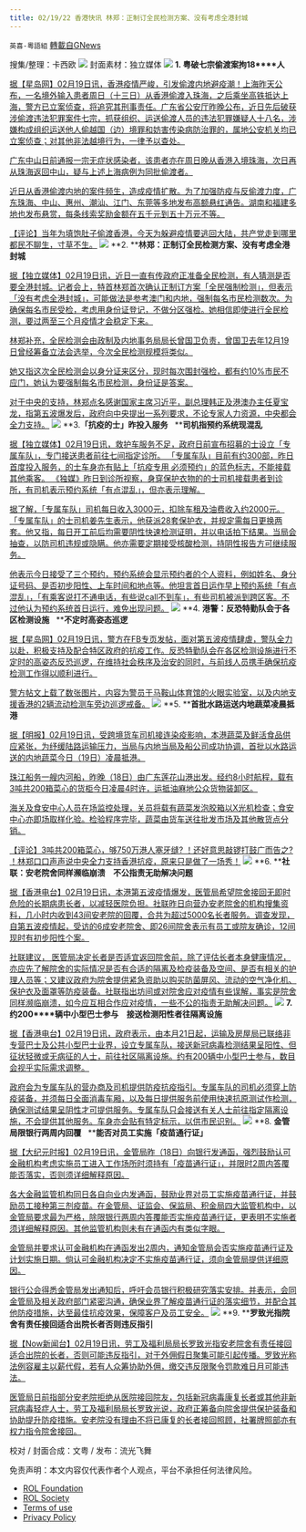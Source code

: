 ```yaml
---
title: 02/19/22 香港快讯 林郑：正制订全民检测方案、没有考虑全港封城
---
```

`英喜-粵語組` [轉載自GNews](https://gnews.org/zh-hans/2032533/)

搜集/整理：卡西欧
![](https://assets.gnews.org/wp-content/uploads/2022/02/0219fenmian.jpg)
封面素材：独立媒体
![](https://assets.gnews.org/wp-content/uploads/2022/02/2022-02-19-1.png)
**1. ****粤破七宗偷渡案拘****18****人**

[据【星岛网】02月19日讯，香港疫情严峻，引发偷渡内地避疫潮！上海昨天公布，一名境外输入患者周日（十三日）从香港偷渡入珠海，之后乘坐高铁抵达上海，警方已立案侦查，将追究其刑事责任。广东省公安厅昨晚公布，近日先后破获涉偷渡违法犯罪案件七宗，抓获组织、运送偷渡人员的违法犯罪嫌疑人十八名，涉嫌构成组织运送他人偷越国（边）境罪和妨害传染病防治罪的，属地公安机关均已立案侦查；对其他非法越境行为，一律予以查处。](https://std.stheadline.com/daily/article/2443152/日報-港聞-粵破七宗偷渡案拘18人)

[广东中山日前通报一宗无症状感染者，该患者亦在周日晚从香港入境珠海，次日再从珠海返回中山，疑与上述上海病例为同批偷渡者。](https://std.stheadline.com/daily/article/2443152/日報-港聞-粵破七宗偷渡案拘18人)

[近日从香港偷渡内地的案件频生，造成疫情扩散。为了加强防疫与反偷渡力度，广东珠海、中山、惠州、潮汕、江门、东莞等多地发布高额悬红通告。湖南和福建多地也发布悬赏，每条线索奖励金额在五千元到五十万元不等。](https://std.stheadline.com/daily/article/2443152/日報-港聞-粵破七宗偷渡案拘18人)

[【评论】当年为填饱肚子偷渡香港，今天为躲避疫情要逃回大陆，共产党走到哪里都民不聊生，寸草不生。](https://std.stheadline.com/daily/article/2443152/日報-港聞-粵破七宗偷渡案拘18人)
![](https://assets.gnews.org/wp-content/uploads/2022/02/2022-02-19-2.png)
**2. ****林郑：正制订全民检测方案、没有考虑全港封城**

[据【独立媒体】02月19日讯，近日一直有传政府正准备全民检测，有人猜测是否要全港封城。记者会上，特首林郑首次确认正制订方案「全民强制检测」，但表示「没有考虑全港封城」，可能做法是参考澳门和内地，强制每名市民检测数次。为确保每名市民受检，考虑用身份证登记，不做分区强检。她相信即使进行全民检测，要过两至三个月疫情才会稳定下来。](https://www.inmediahk.net/node/政經/林鄭：正制訂全民檢測方案、無考慮全港封城)

[林郑补充，全民检测会由政制及内地事务局局长曾国卫负责，曾国卫去年12月19日曾经筹备立法会选举，今次全民检测规模将类似。](https://www.inmediahk.net/node/政經/林鄭：正制訂全民檢測方案、無考慮全港封城)

[她又指这次全民检测会以身分证来区分，现时每次围封强检，都有约10%市民不应门，她认为要强制每名市民检测，身份证是答案。](https://www.inmediahk.net/node/政經/林鄭：正制訂全民檢測方案、無考慮全港封城)

[对于中央的支持，林郑点名感谢国家主席习近平，副总理韩正及港澳办主任夏宝龙，指第五波爆发后，政府向中央提出一系列要求，不论专家人力资源，中央都会全力支持。](https://www.inmediahk.net/node/政經/林鄭：正制訂全民檢測方案、無考慮全港封城)
![](https://assets.gnews.org/wp-content/uploads/2022/02/2022-02-19-3.png)
**3.****「抗疫的士」昨投入服务****   ****司机指预约系统现混乱**

[据【独立媒体】02月19日讯，救护车服务不足，政府日前宣布招募的士设立「专属车队」，专门接送患者前往七间指定诊所。 「专属车队」目前有约300部，昨日首度投入服务，的士车身亦有贴上「抗疫专用 必须预约」的蓝色标志，不能接载其他乘客。 《独媒》昨日到诊所视察，身穿保护衣物的的士司机接载患者到诊所，有司机表示预约系统「有点混乱」，但亦表示理解。](https://www.inmediahk.net/node/政經/「抗疫的士」昨投入服務-司機指預約系統現混亂)

[据了解，「专属车队」司机每日收入3000元，扣除车租及油费收入约2000元。 「专属车队」的士司机姜先生表示，他获派28套保护衣，并规定需每日更换两套。他又指，每日开工前后均需要阴性快速检测证明，并以电话拍下结果。当局会抽查，以防司机违规或隐瞒。他亦需要定期接受核酸检测，持阴性报告方可继续服务。](https://www.inmediahk.net/node/政經/「抗疫的士」昨投入服務-司機指預約系統現混亂)

[他表示今日接受了三个预约，预约系统会显示预约者的个人资料，例如姓名、身分证号码、是否初步阳性、上车时间和地点等。他坦言首日运作早上预约系统「有点混乱」，「有乘客说打不通电话，有些说call不到车」，有些司机被派到跨区客。不过他认为预约系统首日运行，难免出现问题。](https://www.inmediahk.net/node/政經/「抗疫的士」昨投入服務-司機指預約系統現混亂)
![](https://assets.gnews.org/wp-content/uploads/2022/02/2022-02-19-4.png)
**4. ****港警：反恐特勤队会于各区检测设施****   ****不定时高姿态巡逻**

[据【星岛网】02月19日讯，警方在FB专页发帖，面对第五波疫情肆虐，警队全力以赴，积极支持及配合特区政府的抗疫工作。反恐特勤队会在各区检测设施进行不定时的高姿态反恐巡逻，在维持社会秩序及治安的同时，与前线人员携手确保抗疫检测工作得以顺利进行。](https://std.stheadline.com/realtime/article/1810377/即時-港聞-疫情消息-警方-反恐特勤隊會於各區檢測設施-不定時高姿態巡邏)

[警方帖文上载了数张图片，内容为警员于马鞍山体育馆的火眼实验室，以及内地支援香港的2辆流动检测车旁边巡逻戒备。](https://std.stheadline.com/realtime/article/1810377/即時-港聞-疫情消息-警方-反恐特勤隊會於各區檢測設施-不定時高姿態巡邏)
![](https://assets.gnews.org/wp-content/uploads/2022/02/2022-02-19-5.png)
**5. ****首批水路运送内地蔬菜凌晨抵港**

[据【明报】02月19日讯，受跨境货车司机接连染疫影响，本港蔬菜及鲜活食品供应紧张，为纾缓陆路运输压力，当局与内地当局及船公司成功协调，首批以水路运送的内地蔬菜今日（19日）凌晨抵港。](https://news.mingpao.com/ins/港聞/article/20220219/s00001/1645236701694/首批水路運送內地蔬菜凌晨抵港)

[珠江船务一艘内河船，昨晚（18日）由广东莲花山港出发。经约8小时航程，载有3吨共200箱菜心的货柜今日凌晨4时许，运抵油麻地公众货物装卸区。](https://news.mingpao.com/ins/港聞/article/20220219/s00001/1645236701694/首批水路運送內地蔬菜凌晨抵港)

[海关及食安中心人员在场监控处理，关员将载有蔬菜发泡胶箱以X光机检查；食安中心亦即场取样化验。检验程序完毕，蔬菜由货车送往批发市场及其他散货点分销。](https://news.mingpao.com/ins/港聞/article/20220219/s00001/1645236701694/首批水路運送內地蔬菜凌晨抵港)

[【评论】3吨共200箱菜心，够750万港人塞牙缝? ！还好意思敲锣打鼓广而告之? ！林郑口口声声说中央全力支持香港抗疫，原来只是做了一场秀！](https://news.mingpao.com/ins/港聞/article/20220219/s00001/1645236701694/首批水路運送內地蔬菜凌晨抵港)
![](https://assets.gnews.org/wp-content/uploads/2022/02/2022-02-19-6.png)
**6. ****社联：安老院舍同样濒临崩溃　不公指责无助解决问题**

[据【香港电台】02月19日讯，本港第五波疫情爆发，医管局希望院舍接回无即时危险的长期病患长者，以减轻医院负担。社联昨日向营办安老院舍的机构搜集资料，几小时内收到43间安老院的回覆，合共为超过5000名长者服务。调查发现，自第五波疫情起，受访的6成安老院舍、即26间院舍表示有员工或院友确诊，12间现时有初步阳性个案。](https://news.rthk.hk/rthk/ch/component/k2/1634661-20220219.htm?spTabChangeable=0)

[社联建议， 医管局决定长者是否适宜返回院舍前，除了评估长者本身健康情况，亦应先了解院舍的实际情况是否有合适的隔离及检疫装备及空间、是否有相关的护理人员等；又建议政府为院舍提供紧急资助以购买防菌屏风、流动的空气净化机、保护衣及面罩等防疫装备。社联指出坊间或对院舍应对疫情有些误解，事实是院舍同样濒临崩溃，如今应互相合作应对疫情，一些不公的指责无助解决问题。](https://news.rthk.hk/rthk/ch/component/k2/1634661-20220219.htm?spTabChangeable=0)
![](https://assets.gnews.org/wp-content/uploads/2022/02/2022-02-19-7.png)
**7. ****约****200****辆中小型巴士参与　接送检测阳性者往隔离设施**

[据【香港电台】02月19日讯，政府表示，由本月21日起，运输及房屋局已联络非专营巴士及公共小型巴士业界，设立专属车队，接送新冠病毒检测结果呈阳性、但征状轻微或无病征的人士，前往社区隔离设施。约有200辆中小型巴士参与，数目会视乎实际需求调整。](https://news.rthk.hk/rthk/ch/component/k2/1634672-20220219.htm?spTabChangeable=0)

[政府会为专属车队的营办商及司机提供防疫抗疫指引。专属车队的司机必须穿上防疫装备，并须每日全面消毒车厢，以及每日提供服务前使用快速抗原测试作检测，确保测试结果呈阴性才可提供服务。专属车队只会接送有关人士前往指定隔离设施，不会提供其他服务。车身亦会贴有特定标示，以供市民识别。](https://news.rthk.hk/rthk/ch/component/k2/1634672-20220219.htm?spTabChangeable=0)
![](https://assets.gnews.org/wp-content/uploads/2022/02/2022-02-19-8.png)
**8. ****金管局限银行两周内回覆****   ****能否对员工实施「疫苗通行证」**

[据【大纪元时报】02月19日讯，金管局昨（18日）向银行发通函，强烈鼓励认可金融机构考虑实施员工进入工作场所时须持有「疫苗通行证」，并限时2周内答覆能否落实，否则须详细解释原因。](https://hk.epochtimes.com/news/2022-02-19/2626261)

[各大金融监管机构同日各自向业内发通函，鼓励业界对员工实施疫苗通行证，并鼓励员工接种第三剂疫苗。在金管局、证监会、保监局、积金局四大监管机构中，以金管局要求最为严格，除限银行两周内答覆能否实施疫苗通行证，更表明不实施者须详细解释原因。其他监管机构则未有在通函内有类似字眼。](https://hk.epochtimes.com/news/2022-02-19/2626261)

[金管局并要求认可金融机构在通函发出2周内，通知金管局会否实施疫苗通行证及计划实施日期。倘认可金融机构决定不实施疫苗通行证，须向金管局提供详细原因。](https://hk.epochtimes.com/news/2022-02-19/2626261)

[银行公会得悉金管局发出通知后，呼吁会员银行积极研究落实安排。并表示，会同金管局及相关政府部门紧密沟通，确保业界了解疫苗通行证的落实细节，并配合其他防疫措施，达至最佳抗疫效果，保障客户及员工安全。](https://hk.epochtimes.com/news/2022-02-19/2626261)
![](https://assets.gnews.org/wp-content/uploads/2022/02/2022-02-19-9.png)
**9. ****罗致光指院舍有责任接回适合出院长者否则违反指引**

[据【Now新闻台】02月19日讯，劳工及福利局局长罗致光指安老院舍有责任接回适合出院的长者，否则可能违反指引，对于外佣假日聚集可能引起传播。罗致光称法例容雇主以薪代假，若有人众筹协助外佣，缴交违反限聚令罚款难日月可能违法。](https://news.now.com/home/local/player?newsId=467044)

[医管局日前指部分安老院拒绝从医院接回院友，包括新冠病毒康复长者或其他非新冠病毒轻症人士，劳工及福利局局长罗致光说，政府正筹备向院舍提供保护装备和协助提升防疫措施。安老院没有理由不将已康复的长者接回照顾，社署牌照部亦有权力指令院舍接回。](https://news.now.com/home/local/player?newsId=467044)

校对 / 封面合成：文粤 / 发布：流光飞舞

 

免责声明：本文内容仅代表作者个人观点，平台不承担任何法律风险。

- [ROL Foundation](https://rolfoundation.org/)
- [ROL Society](https://rolsociety.org/)
- [Terms of use](https://gnews.org/terms-of-use-3/)
- [Privacy Policy](https://gnews.org/privacy-policy/)
